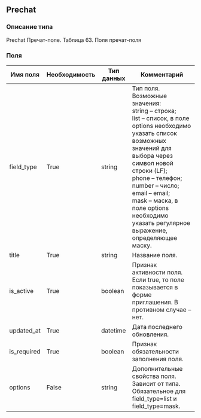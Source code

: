 
## Prechat

### Описание типа
Prechat
Пречат-поле.
Таблица 63. Поля пречат-поля


### Поля

| Имя поля | Необходимость | Тип данных | Комментарий |
|---|---|---|---|
|field_type|True|string|Тип поля.<br/>Возможные значения:<br/>string – строка;<br/>list – список, в поле options необходимо указать список возможных значений для выбора через символ новой строки (LF);<br/>phone – телефон;<br/>number – число;<br/>email – email;<br/>mask – маска, в поле options необходимо указать регулярное выражение, определяющее маску.<br/>|
|title|True|string|Название поля.<br/>|
|is_active|True|boolean|Признак активности поля.<br/>Если true, то поле показывается в форме приглашения. В противном случае – нет.<br/>|
|updated_at|True|datetime|Дата последнего обновления.<br/>|
|is_required|True|boolean|Признак обязательности заполнения поля.<br/>|
|options|False|string|Дополнительные свойства поля. Зависит от типа.<br/>Обязательное для field_type=list и field_type=mask.<br/>|

